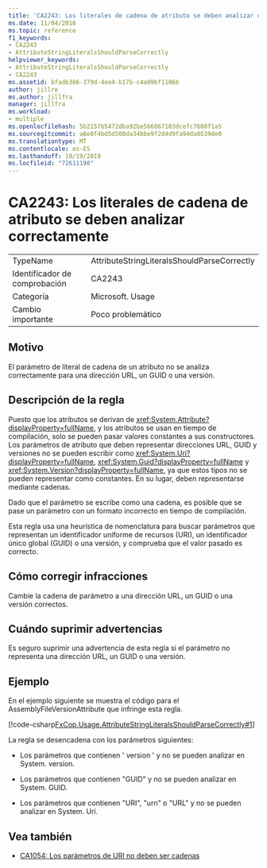 ```yaml
---
title: 'CA2243: Los literales de cadena de atributo se deben analizar correctamente'
ms.date: 11/04/2016
ms.topic: reference
f1_keywords:
- CA2243
- AttributeStringLiteralsShouldParseCorrectly
helpviewer_keywords:
- AttributeStringLiteralsShouldParseCorrectly
- CA2243
ms.assetid: bfadb366-379d-4ee4-b17b-c4a09bf1106b
author: jillre
ms.author: jillfra
manager: jillfra
ms.workload:
- multiple
ms.openlocfilehash: 5b2157b5472dba92be566867103dcefc7680f1a5
ms.sourcegitcommit: a8e8f4bd5d508da34bbe9f2d4d9fa94da0539de0
ms.translationtype: MT
ms.contentlocale: es-ES
ms.lasthandoff: 10/19/2019
ms.locfileid: "72611190"
---
```

# <a name="ca2243-attribute-string-literals-should-parse-correctly"></a>CA2243: Los literales de cadena de atributo se deben analizar correctamente

|||
|-|-|
|TypeName|AttributeStringLiteralsShouldParseCorrectly|
|Identificador de comprobación|CA2243|
|Categoría|Microsoft. Usage|
|Cambio importante|Poco problemático|

## <a name="cause"></a>Motivo
El parámetro de literal de cadena de un atributo no se analiza correctamente para una dirección URL, un GUID o una versión.

## <a name="rule-description"></a>Descripción de la regla
Puesto que los atributos se derivan de <xref:System.Attribute?displayProperty=fullName>, y los atributos se usan en tiempo de compilación, solo se pueden pasar valores constantes a sus constructores. Los parámetros de atributo que deben representar direcciones URL, GUID y versiones no se pueden escribir como <xref:System.Uri?displayProperty=fullName>, <xref:System.Guid?displayProperty=fullName> y <xref:System.Version?displayProperty=fullName>, ya que estos tipos no se pueden representar como constantes. En su lugar, deben representarse mediante cadenas.

Dado que el parámetro se escribe como una cadena, es posible que se pase un parámetro con un formato incorrecto en tiempo de compilación.

Esta regla usa una heurística de nomenclatura para buscar parámetros que representan un identificador uniforme de recursos (URI), un identificador único global (GUID) o una versión, y comprueba que el valor pasado es correcto.

## <a name="how-to-fix-violations"></a>Cómo corregir infracciones
Cambie la cadena de parámetro a una dirección URL, un GUID o una versión correctos.

## <a name="when-to-suppress-warnings"></a>Cuándo suprimir advertencias
Es seguro suprimir una advertencia de esta regla si el parámetro no representa una dirección URL, un GUID o una versión.

## <a name="example"></a>Ejemplo
En el ejemplo siguiente se muestra el código para el AssemblyFileVersionAttribute que infringe esta regla.

[!code-csharp[FxCop.Usage.AttributeStringLiteralsShouldParseCorrectly#1](../code-quality/codesnippet/CSharp/ca2243-attribute-string-literals-should-parse-correctly_1.cs)]

La regla se desencadena con los parámetros siguientes:

- Los parámetros que contienen ' version ' y no se pueden analizar en System. version.

- Los parámetros que contienen "GUID" y no se pueden analizar en System. GUID.

- Los parámetros que contienen "URI", "urn" o "URL" y no se pueden analizar en System. Uri.

## <a name="see-also"></a>Vea también

- [CA1054: Los parámetros de URI no deben ser cadenas](../code-quality/ca1054.md)
